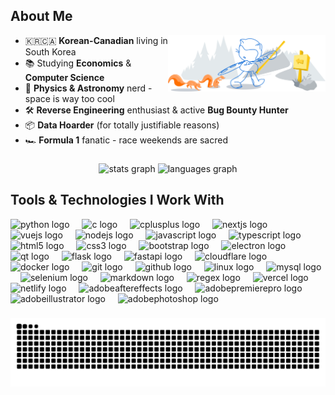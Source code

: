 <h2> About Me </h2>

<img width="50%" align="right" alt="Github" src="https://raw.githubusercontent.com/WHTJEON/WHTJEON/a06567a7305fd09e4dc598d3a52c5e6c9045d4de/git-header.svg" />

- 🇰🇷🇨🇦 **Korean-Canadian** living in South Korea
- 📚 Studying **Economics** & **Computer Science**
- 🔭 **Physics & Astronomy** nerd - space is way too cool
- 🛠 **Reverse Engineering** enthusiast & active **Bug Bounty Hunter**
- 📦 **Data Hoarder** (for totally justifiable reasons)
- 🏎 **Formula 1** fanatic - race weekends are sacred

###

<div align="center">
  <img src="https://github-readme-stats.vercel.app/api?username=WHTJEON&hide_title=true&hide_rank=true&show_icons=true&include_all_commits=true&count_private=true&disable_animations=false&theme=dracula&locale=en&hide_border=true" height="150" alt="stats graph"  />
  <img src="https://github-readme-stats.vercel.app/api/top-langs?username=WHTJEON&locale=en&hide_title=true&layout=compact&card_width=320&langs_count=5&theme=darcula&hide_border=true" height="150" alt="languages graph"  />
</div>

### 
<h2> Tools & Technologies I Work With </h2>
<div align="left">
  <img src="https://skillicons.dev/icons?i=py" height="32" alt="python logo"  />
  <img width="12" />
  <img src="https://skillicons.dev/icons?i=c" height="32" alt="c logo"  />
  <img width="12" />
  <img src="https://skillicons.dev/icons?i=cpp" height="32" alt="cplusplus logo"  />
  <img width="12" />
  <img src="https://skillicons.dev/icons?i=nextjs" height="32" alt="nextjs logo"  />
  <img width="12" />
  <img src="https://skillicons.dev/icons?i=vue" height="32" alt="vuejs logo"  />
  <img width="12" />
  <img src="https://skillicons.dev/icons?i=nodejs" height="32" alt="nodejs logo"  />
  <img width="12" />
  <img src="https://skillicons.dev/icons?i=js" height="32" alt="javascript logo"  />
  <img width="12" />
  <img src="https://skillicons.dev/icons?i=ts" height="32" alt="typescript logo"  />
  <img width="12" />
  <img src="https://skillicons.dev/icons?i=html" height="32" alt="html5 logo"  />
  <img width="12" />
  <img src="https://skillicons.dev/icons?i=css" height="32" alt="css3 logo"  />
  <img width="12" />
  <img src="https://skillicons.dev/icons?i=bootstrap" height="32" alt="bootstrap logo"  />
  <img width="12" />
  <img src="https://skillicons.dev/icons?i=electron" height="32" alt="electron logo"  />
  <img width="12" />
  <img src="https://skillicons.dev/icons?i=qt" height="32" alt="qt logo"  />
  <img width="12" />
  <img src="https://skillicons.dev/icons?i=flask" height="32" alt="flask logo"  />
  <img width="12" />
  <img src="https://skillicons.dev/icons?i=fastapi" height="32" alt="fastapi logo"  />
  <img width="12" />
  <img src="https://skillicons.dev/icons?i=cloudflare" height="32" alt="cloudflare logo"  />
  <img width="12" />
  <img src="https://skillicons.dev/icons?i=docker" height="32" alt="docker logo"  />
  <img width="12" />
  <img src="https://skillicons.dev/icons?i=git" height="32" alt="git logo"  />
  <img width="12" />
  <img src="https://skillicons.dev/icons?i=github" height="32" alt="github logo"  />
  <img width="12" />
  <img src="https://skillicons.dev/icons?i=linux" height="32" alt="linux logo"  />
  <img width="12" />
  <img src="https://skillicons.dev/icons?i=mysql" height="32" alt="mysql logo"  />
  <img width="12" />
  <img src="https://skillicons.dev/icons?i=selenium" height="32" alt="selenium logo"  />
  <img width="12" />
  <img src="https://skillicons.dev/icons?i=md" height="32" alt="markdown logo"  />
  <img width="12" />
  <img src="https://skillicons.dev/icons?i=regex" height="32" alt="regex logo"  />
  <img width="12" />
  <img src="https://skillicons.dev/icons?i=vercel" height="32" alt="vercel logo"  />
  <img width="12" />
  <img src="https://skillicons.dev/icons?i=netlify" height="32" alt="netlify logo"  />
  <img width="12" />
  <img src="https://skillicons.dev/icons?i=ae" height="32" alt="adobeaftereffects logo"  />
  <img width="12" />
  <img src="https://skillicons.dev/icons?i=pr" height="32" alt="adobepremierepro logo"  />
  <img width="12" />
  <img src="https://skillicons.dev/icons?i=ai" height="32" alt="adobeillustrator logo"  />
  <img width="12" />
  <img src="https://skillicons.dev/icons?i=ps" height="32" alt="adobephotoshop logo"  />
  <img width="12" />
</div>

###

<img src="https://raw.githubusercontent.com/WHTJEON/WHTJEON/output/snake.svg" alt="Snake animation" />

###
